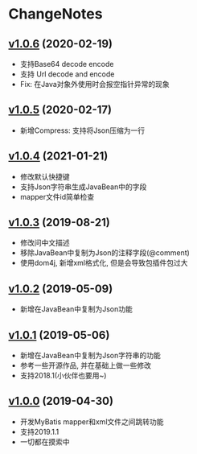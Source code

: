 # ChangeNotes

## [v1.0.6](https://github.com/liuzhihangs/toolkit/releases/tag/v1.0.6) (2020-02-19)

- 支持Base64 decode encode
- 支持 Url decode and encode
- Fix: 在Java对象外使用时会报空指针异常的现象

## [v1.0.5](https://github.com/liuzhihangs/toolkit/releases/tag/v1.0.5) (2020-02-17)

- 新增Compress: 支持将Json压缩为一行

## [v1.0.4](https://github.com/liuzhihangs/toolkit/releases/tag/v1.0.4) (2021-01-21)

- 修改默认快捷键
- 支持Json字符串生成JavaBean中的字段
- mapper文件id简单检查

## [v1.0.3](https://github.com/liuzhihangs/toolkit/releases/tag/v1.0.3) (2019-08-21)

- 修改问中文描述
- 移除JavaBean中复制为Json的注释字段(@comment)
- 使用dom4j, 新增xml格式化, 但是会导致包插件包过大

## [v1.0.2](https://github.com/liuzhihangs/toolkit/releases/tag/v1.0.2) (2019-05-09)

- 新增在JavaBean中复制为Json功能


## [v1.0.1](https://github.com/liuzhihangs/toolkit/releases/tag/v1.0.1) (2019-05-06)

- 新增在JavaBean中复制为Json字符串的功能
- 参考一些开源作品, 并在基础上做一些修改
- 支持2018.1(小伙伴也要用~)


## [v1.0.0](https://github.com/liuzhihangs/toolkit/releases/tag/v1.0.0) (2019-04-30)

- 开发MyBatis mapper和xml文件之间跳转功能
- 支持2019.1.1
- 一切都在摸索中